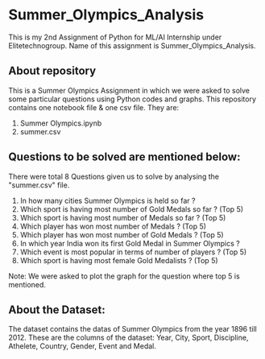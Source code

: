 # Summer_Olympics_Analysis
This is my 2nd Assignment of Python for ML/AI Internship under Elitetechnogroup. Name of this assignment is Summer_Olympics_Analysis.

## About repository
This is a Summer Olympics Assignment in which we were asked to solve some particular questions using Python codes and graphs. This repository contains one notebook file & one csv file. They are: 
1. Summer Olympics.ipynb 
2. summer.csv

## Questions to be solved are mentioned below:
There were total 8 Questions given us to solve by analysing the "summer.csv" file.

1. In how many cities Summer Olympics is held so far ?
2. Which sport is having most number of Gold Medals so far ? (Top 5)
3. Which sport is having most number of Medals so far ? (Top 5)
4. Which player has won most number of Medals ? (Top 5)
5. Which player has won most number of Gold Medals ? (Top 5)
6. In which year India won its first Gold Medal in Summer Olympics ?
7. Which event is most popular in terms of number of players ? (Top 5)
8. Which sport is having most female Gold Medalists ? (Top 5)

Note: We were asked to plot the graph for the question where top 5 is mentioned.

## About the Dataset:
The dataset contains the datas of Summer Olympics from the year 1896 till 2012. These are the columns of the dataset: Year, City, Sport, Discipline, Athelete, Country, Gender, Event and Medal.
